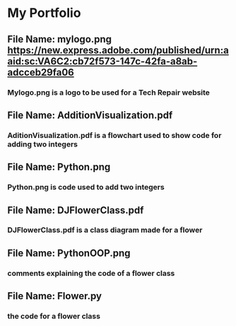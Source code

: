 # My Portfolio
## File Name: mylogo.png https://new.express.adobe.com/published/urn:aaid:sc:VA6C2:cb72f573-147c-42fa-a8ab-adcceb29fa06
### Mylogo.png is a logo to be used for a Tech Repair website
## File Name: AdditionVisualization.pdf
### AditionVisualization.pdf is a flowchart used to show code for adding two integers
## File Name: Python.png
### Python.png is code used to add two integers
## File Name: DJFlowerClass.pdf
### DJFlowerClass.pdf is a class diagram made for a flower
## File Name: PythonOOP.png
### comments explaining the code of a flower class
## File Name: Flower.py
### the code for a flower class
